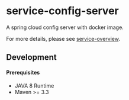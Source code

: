 # service-config-server

A spring cloud config server with docker image.

For more details, please see [service-overview](https://github.com/dotterbear/service-overview).

## Development

#### Prerequisites
* JAVA 8 Runtime
* Maven >= 3.3
